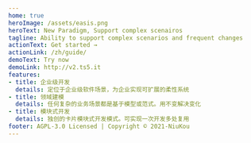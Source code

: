 ```yaml
---
home: true
heroImage: /assets/easis.png
heroText: New Paradigm, Support complex scenairos
tagline: Ability to support complex scenarios and frequent changes
actionText: Get started →
actionLink: /zh/guide/
demoText: Try now
demoLink: http://v2.ts5.it
features:
- title: 企业级开发
  details: 定位于企业级软件场景，为企业实现可扩展的柔性系统
- title: 领域建模
  details: 任何复杂的业务场景都是基于模型或范式。用不变解决变化
- title: 模块式开发
  details: 独创的卡片模块式开发模式。可实现一次开发多处复用
footer: AGPL-3.0 Licensed | Copyright © 2021-NiuKou
---
```

